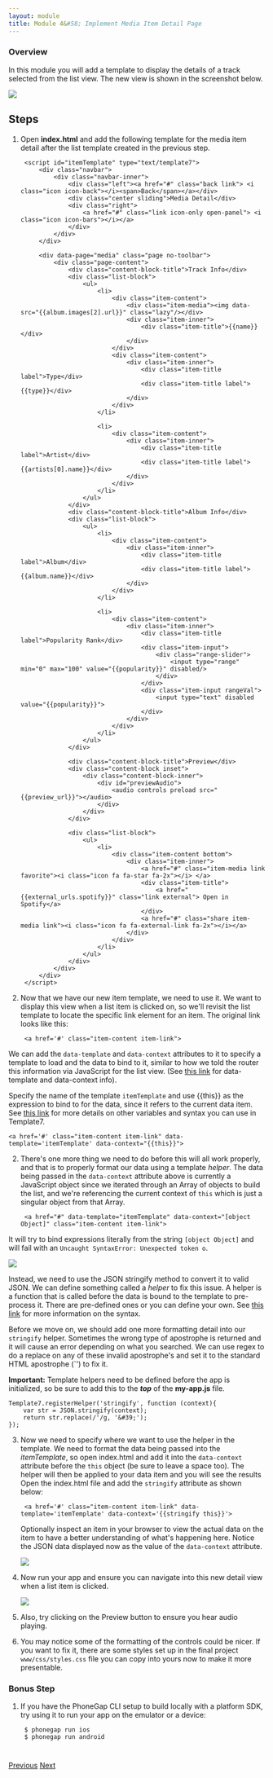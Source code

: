 ```yaml
---
layout: module
title: Module 4&#58; Implement Media Item Detail Page
---
```


### Overview
In this module you will add a template to display the details of a track selected from the list view. The new view is shown in the screenshot below. 

<img class="screenshot" src="images/detail.png"/>
 
## Steps
1. Open **index.html** and add the following template for the media item detail after the list template created in the previous step.
        
        <script id="itemTemplate" type="text/template7">
            <div class="navbar">
                <div class="navbar-inner">
                    <div class="left"><a href="#" class="back link"> <i class="icon icon-back"></i><span>Back</span></a></div>
                    <div class="center sliding">Media Detail</div>
                    <div class="right">
                        <a href="#" class="link icon-only open-panel"> <i class="icon icon-bars"></i></a>
                    </div>
                </div>
            </div>
    
            <div data-page="media" class="page no-toolbar">
                <div class="page-content">
                    <div class="content-block-title">Track Info</div>
                    <div class="list-block">
                        <ul>
                            <li>
                                <div class="item-content">
                                    <div class="item-media"><img data-src="{{album.images[2].url}}" class="lazy"/></div>
                                    <div class="item-inner">
                                        <div class="item-title">{{name}}</div>
                                    </div>
                                </div>
                                <div class="item-content">
                                    <div class="item-inner">
                                        <div class="item-title label">Type</div>
                                        <div class="item-title label">{{type}}</div>
                                    </div>
                                </div>
                            </li>
    
                            <li>
                                <div class="item-content">
                                    <div class="item-inner">
                                        <div class="item-title label">Artist</div>
                                        <div class="item-title label">{{artists[0].name}}</div>
                                    </div>
                                </div>
                            </li>
                        </ul>
                    </div>
                    <div class="content-block-title">Album Info</div>
                    <div class="list-block">
                        <ul>
                            <li>
                                <div class="item-content">
                                    <div class="item-inner">
                                        <div class="item-title label">Album</div>
                                        <div class="item-title label">{{album.name}}</div>
                                    </div>
                                </div>
                            </li>
    
                            <li>
                                <div class="item-content">
                                    <div class="item-inner">
                                        <div class="item-title label">Popularity Rank</div>
                                        <div class="item-input">
                                            <div class="range-slider">
                                                <input type="range" min="0" max="100" value="{{popularity}}" disabled/>
                                            </div>
                                        </div>
                                        <div class="item-input rangeVal">
                                            <input type="text" disabled value="{{popularity}}">
                                        </div>
                                    </div>
                                </div>
                            </li>
                        </ul>
                    </div>
    
                    <div class="content-block-title">Preview</div>
                    <div class="content-block inset">
                        <div class="content-block-inner">
                            <div id="previewAudio">
                                <audio controls preload src="{{preview_url}}"></audio>
                            </div>
                        </div>
                    </div>
    
                    <div class="list-block">
                        <ul>
                            <li>
                                <div class="item-content bottom">
                                    <div class="item-inner">
                                        <a href="#" class="item-media link favorite"><i class="icon fa fa-star fa-2x"></i> </a>
                                        <div class="item-title">
                                            <a href="{{external_urls.spotify}}" class="link external"> Open in Spotify</a>
                                        </div>
                                        <a href="#" class="share item-media link"><i class="icon fa fa-external-link fa-2x"></i></a>
                                    </div>
                                </div>
                            </li>
                        </ul>
                    </div>
                </div>
            </div>
        </script>

2. Now that we have our new item template, we need to use it. We want to display this view when a list item is clicked on, so we'll revisit the 
 list template to locate the specific link element for an item. The original link looks like this: 
    
        <a href='#' class="item-content item-link">

  We can add the `data-template` and `data-context` attributes to it to specify a template to load and the data to bind to it, similar to how we
  told the router this information via JavaScript for the list view. (See [this link](http://www.idangero.us/framework7/docs/template7-pages.html#.VqbGC1MrKjR) 
  for data-template and data-context info).
   
  Specify the name of the template `itemTemplate` and use {{this}} as the expression to bind to for the data, since it refers to the current 
  data item.  See [this link](http://www.idangero.us/template7/#.VqbGCVMrKjQ) for more details on other variables and syntax you can use in Template7. 

    <a href='#' class="item-content item-link" data-template='itemTemplate' data-context="{{this}}">    
  
2. There's one more thing we need to do before this will all work properly, and that is to properly format our data using a template *helper*. 
 The data being passed in the `data-context` attribute above is currently a JavaScript object since we iterated through an Array of objects
 to build the list, and we're referencing the current context of `this` which is just a singular object from that Array. 
 
        <a href="#" data-template="itemTemplate" data-context="[object Object]" class="item-content item-link">
                                     
 It will try to bind expressions literally from the string `[object Object]` and will fail with an `Uncaught SyntaxError: Unexpected token o`.
 
   <img class="screenshot" src="images/obj-ex.png"/>
 
 Instead, we need to use the JSON stringify method to convert it to valid JSON. We can define something called a *helper* to fix this issue. A 
 helper is a function that is called before the data is bound to the template to pre-process it. There are pre-defined ones or you can define 
 your own. See [this link](http://www.idangero.us/template7/#.VqbGCVMrKjQ) for more information on the syntax. 
 
 Before we move on, we should add one more formatting detail into our `stringify` helper. Sometimes the wrong type of apostrophe is returned 
 and it will cause an error depending on what you searched. We can use regex to do a replace on any of these invalid apostrophe's
 and set it to the standard HTML apostrophe (`&#39;) to fix it.  
 
 **Important:** Template helpers need to be defined before the app is initialized, so be sure to add this to the ***top*** of the **my-app.js** 
 file. 

    Template7.registerHelper('stringify', function (context){
        var str = JSON.stringify(context);
        return str.replace(/'/g, '&#39;');
    });

3. Now we need to specify where we want to use the helper in the template. We need to format the data being passed into the *itemTemplate*, so 
open index.html and add it into the `data-context` attribute before the `this` object (be sure to leave a space too). The helper will then be applied to 
your data item and you will see the results  Open the index.html file and add the `stringify` attribute as shown below:
 
        <a href='#' class="item-content item-link" data-template='itemTemplate' data-context='{{stringify this}}'>
        
    Optionally inspect an item in your browser to view the  actual data on the item to have a better understanding of what's happening
    here. Notice the JSON data displayed now as the value of the `data-context` attribute. 
            
    <img class="screenshot" src="images/itemData.png"/>
         
2. Now run your app and ensure you can navigate into this new detail view when a list item is clicked. 

    <img class="screenshot" src="images/detail.png"/>
 
3. Also, try clicking on the Preview button to ensure you hear audio playing.

4. You may notice some of the formatting of the controls could be nicer. If you want to fix it, there are some styles set up in the final project `www/css/styles.css` file you 
can copy into yours now to make it more presentable.   
 
 
    
### Bonus Step  
1. If you have the PhoneGap CLI setup to build locally with a platform SDK, try using it to run your app on the emulator or a device:

        $ phonegap run ios
        $ phonegap run android
           

<div class="row" style="margin-top:40px;">
<div class="col-sm-12">
<a href="module3.html" class="btn btn-default"><i class="glyphicon glyphicon-chevron-left"></i> Previous</a>
<a href="module5.html" class="btn btn-default pull-right">Next <i class="glyphicon
glyphicon-chevron-right"></i></a>
</div>
</div>
